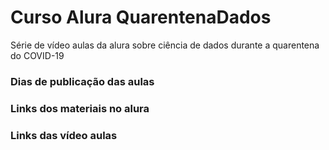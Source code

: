 # Curso Alura QuarentenaDados
Série de vídeo aulas da alura sobre ciência de dados durante a quarentena do COVID-19

### Dias de publicação das aulas

### Links dos materiais no alura

### Links das vídeo aulas
